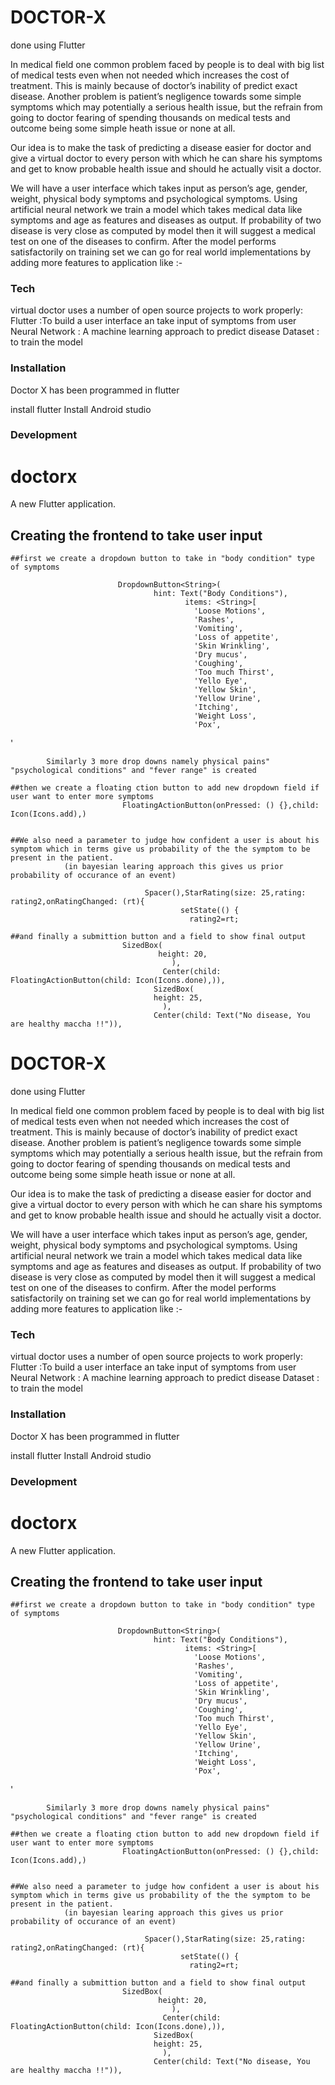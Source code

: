 # DOCTOR-X

done using Flutter

In medical field one common problem faced by people is to deal with big list of medical tests
even when not needed which increases the cost of treatment. This is mainly because of
doctor’s inability of predict exact disease. Another problem is patient’s negligence towards
some simple symptoms which may potentially a serious health issue, but the refrain from
going to doctor fearing of spending thousands on medical tests and outcome being some
simple heath issue or none at all.

Our idea is to make the task of predicting a disease easier for doctor and give a virtual
doctor to every person with which he can share his symptoms and get to know probable
health issue and should he actually visit a doctor.

We will have a user interface which takes input as person’s age, gender, weight, physical
body symptoms and psychological symptoms. Using artificial neural network we train a
model which takes medical data like symptoms and age as features and diseases as output.
If probability of two disease is very close as computed by model then it will suggest a
medical test on one of the diseases to confirm. After the model performs satisfactorily on
training set we can go for real world implementations by adding more features to
application like :-

### Tech

virtual doctor uses a number of open source projects to work properly:
Flutter :To build a user interface an take input of symptoms from user
Neural Network : A machine learning approach to predict disease
Dataset : to train the model

### Installation
Doctor X has been programmed in flutter

install flutter
Install Android studio


### Development

# doctorx

A new Flutter application.

## Creating the frontend to take user input
    ##first we create a dropdown button to take in "body condition" type of symptoms

                            DropdownButton<String>(
                                    hint: Text("Body Conditions"),
                                           items: <String>[
                                             'Loose Motions',
                                             'Rashes',
                                             'Vomiting',
                                             'Loss of appetite',
                                             'Skin Wrinkling',
                                             'Dry mucus',
                                             'Coughing',
                                             'Too much Thirst',
                                             'Yello Eye',
                                             'Yellow Skin',
                                             'Yellow Urine',
                                             'Itching',
                                             'Weight Loss',
                                             'Pox',
'

            Similarly 3 more drop downs namely physical pains" "psychological conditions" and "fever range" is created

    ##then we create a floating ction button to add new dropdown field if user want to enter more symptoms
                             FloatingActionButton(onPressed: () {},child: Icon(Icons.add),)


    ##We also need a parameter to judge how confident a user is about his symptom which in terms give us probability of the the symptom to be present in the patient.
                (in bayesian learing approach this gives us prior probability of occurance of an event)

                                  Spacer(),StarRating(size: 25,rating: rating2,onRatingChanged: (rt){
                                          setState(() {
                                            rating2=rt;

    ##and finally a submittion button and a field to show final output
                             SizedBox(
                                     height: 20,
                                        ),
                                      Center(child: FloatingActionButton(child: Icon(Icons.done),)),
                                    SizedBox(
                                    height: 25,
                                      ),
                                    Center(child: Text("No disease, You are healthy maccha !!")),
# DOCTOR-X

done using Flutter

In medical field one common problem faced by people is to deal with big list of medical tests
even when not needed which increases the cost of treatment. This is mainly because of
doctor’s inability of predict exact disease. Another problem is patient’s negligence towards
some simple symptoms which may potentially a serious health issue, but the refrain from
going to doctor fearing of spending thousands on medical tests and outcome being some
simple heath issue or none at all.

Our idea is to make the task of predicting a disease easier for doctor and give a virtual
doctor to every person with which he can share his symptoms and get to know probable
health issue and should he actually visit a doctor.

We will have a user interface which takes input as person’s age, gender, weight, physical
body symptoms and psychological symptoms. Using artificial neural network we train a
model which takes medical data like symptoms and age as features and diseases as output.
If probability of two disease is very close as computed by model then it will suggest a
medical test on one of the diseases to confirm. After the model performs satisfactorily on
training set we can go for real world implementations by adding more features to
application like :-

### Tech

virtual doctor uses a number of open source projects to work properly:
Flutter :To build a user interface an take input of symptoms from user
Neural Network : A machine learning approach to predict disease
Dataset : to train the model

### Installation
Doctor X has been programmed in flutter

install flutter
Install Android studio


### Development

# doctorx

A new Flutter application.

## Creating the frontend to take user input
    ##first we create a dropdown button to take in "body condition" type of symptoms

                            DropdownButton<String>(
                                    hint: Text("Body Conditions"),
                                           items: <String>[
                                             'Loose Motions',
                                             'Rashes',
                                             'Vomiting',
                                             'Loss of appetite',
                                             'Skin Wrinkling',
                                             'Dry mucus',
                                             'Coughing',
                                             'Too much Thirst',
                                             'Yello Eye',
                                             'Yellow Skin',
                                             'Yellow Urine',
                                             'Itching',
                                             'Weight Loss',
                                             'Pox',
'

            Similarly 3 more drop downs namely physical pains" "psychological conditions" and "fever range" is created

    ##then we create a floating ction button to add new dropdown field if user want to enter more symptoms
                             FloatingActionButton(onPressed: () {},child: Icon(Icons.add),)


    ##We also need a parameter to judge how confident a user is about his symptom which in terms give us probability of the the symptom to be present in the patient.
                (in bayesian learing approach this gives us prior probability of occurance of an event)

                                  Spacer(),StarRating(size: 25,rating: rating2,onRatingChanged: (rt){
                                          setState(() {
                                            rating2=rt;

    ##and finally a submittion button and a field to show final output
                             SizedBox(
                                     height: 20,
                                        ),
                                      Center(child: FloatingActionButton(child: Icon(Icons.done),)),
                                    SizedBox(
                                    height: 25,
                                      ),
                                    Center(child: Text("No disease, You are healthy maccha !!")),
